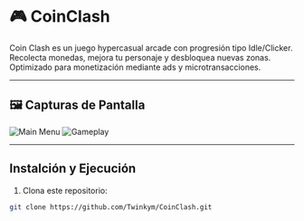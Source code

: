 # 🎮 CoinClash

Coin Clash es un juego hypercasual arcade con progresión tipo Idle/Clicker.
Recolecta monedas, mejora tu personaje y desbloquea nuevas zonas.
Optimizado para monetización mediante ads y microtransacciones.

---

## 🖼️ Capturas de Pantalla

![Main Menu](docs/screenshots/main_menu.png)
![Gameplay](docs/screenshots/gameplay.png)

---

## Instalción y Ejecución

1. Clona este repositorio:

```bash
git clone https://github.com/Twinkym/CoinClash.git
```
